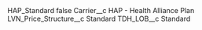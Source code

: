 <?xml version="1.0" encoding="UTF-8"?>
<CustomMetadata xmlns="http://soap.sforce.com/2006/04/metadata" xmlns:xsi="http://www.w3.org/2001/XMLSchema-instance" xmlns:xsd="http://www.w3.org/2001/XMLSchema">
    <label>HAP_Standard</label>
    <protected>false</protected>
    <values>
        <field>Carrier__c</field>
        <value xsi:type="xsd:string">HAP - Health Alliance Plan</value>
    </values>
    <values>
        <field>LVN_Price_Structure__c</field>
        <value xsi:type="xsd:string">Standard</value>
    </values>
    <values>
        <field>TDH_LOB__c</field>
        <value xsi:type="xsd:string">Standard</value>
    </values>
</CustomMetadata>
